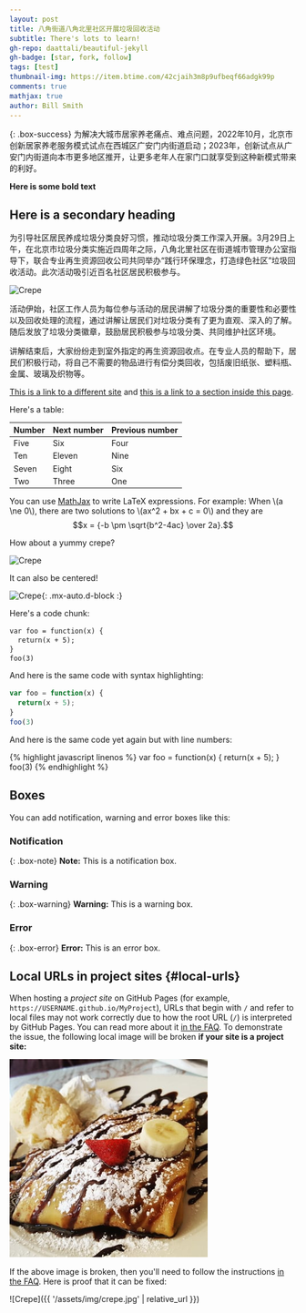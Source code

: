 ```yaml
---
layout: post
title: 八角街道八角北里社区开展垃圾回收活动
subtitle: There's lots to learn!
gh-repo: daattali/beautiful-jekyll
gh-badge: [star, fork, follow]
tags: [test]
thumbnail-img: https://item.btime.com/42cjaih3m8p9ufbeqf66adgk99p
comments: true
mathjax: true
author: Bill Smith
---
```


{: .box-success}
为解决大城市居家养老痛点、难点问题，2022年10月，北京市创新居家养老服务模式试点在西城区广安门内街道启动；2023年，创新试点从广安门内街道向本市更多地区推开，让更多老年人在家门口就享受到这种新模式带来的利好。

**Here is some bold text**

## Here is a secondary heading
为引导社区居民养成垃圾分类良好习惯，推动垃圾分类工作深入开展。3月29日上午，在北京市垃圾分类实施近四周年之际，八角北里社区在街道城市管理办公室指导下，联合专业再生资源回收公司共同举办“践行环保理念，打造绿色社区”垃圾回收活动。此次活动吸引近百名社区居民积极参与。

![Crepe](https://p2.ssl.cdn.btime.com/t01198417446afe7c0a.jpg?size=1600x1200)


活动伊始，社区工作人员为每位参与活动的居民讲解了垃圾分类的重要性和必要性以及回收处理的流程，通过讲解让居民们对垃圾分类有了更为直观、深入的了解。随后发放了垃圾分类徽章，鼓励居民积极参与垃圾分类、共同维护社区环境。

讲解结束后，大家纷纷走到室外指定的再生资源回收点。在专业人员的帮助下，居民们积极行动，将自己不需要的物品进行有偿分类回收，包括废旧纸张、塑料瓶、金属、玻璃及织物等。


[This is a link to a different site](https://deanattali.com/) and [this is a link to a section inside this page](#local-urls).

Here's a table:

| Number | Next number | Previous number |
| :------ |:--- | :--- |
| Five | Six | Four |
| Ten | Eleven | Nine |
| Seven | Eight | Six |
| Two | Three | One |

You can use [MathJax](https://www.mathjax.org/) to write LaTeX expressions. For example:
When \\(a \ne 0\\), there are two solutions to \\(ax^2 + bx + c = 0\\) and they are $$x = {-b \pm \sqrt{b^2-4ac} \over 2a}.$$

How about a yummy crepe?

![Crepe](https://beautifuljekyll.com/assets/img/crepe.jpg)

It can also be centered!

![Crepe](https://beautifuljekyll.com/assets/img/crepe.jpg){: .mx-auto.d-block :}

Here's a code chunk:

~~~
var foo = function(x) {
  return(x + 5);
}
foo(3)
~~~

And here is the same code with syntax highlighting:

```javascript
var foo = function(x) {
  return(x + 5);
}
foo(3)
```

And here is the same code yet again but with line numbers:

{% highlight javascript linenos %}
var foo = function(x) {
  return(x + 5);
}
foo(3)
{% endhighlight %}

## Boxes
You can add notification, warning and error boxes like this:

### Notification

{: .box-note}
**Note:** This is a notification box.

### Warning

{: .box-warning}
**Warning:** This is a warning box.

### Error

{: .box-error}
**Error:** This is an error box.

## Local URLs in project sites {#local-urls}

When hosting a *project site* on GitHub Pages (for example, `https://USERNAME.github.io/MyProject`), URLs that begin with `/` and refer to local files may not work correctly due to how the root URL (`/`) is interpreted by GitHub Pages. You can read more about it [in the FAQ](https://beautifuljekyll.com/faq/#links-in-project-page). To demonstrate the issue, the following local image will be broken **if your site is a project site:**

![Crepe](/assets/img/crepe.jpg)

If the above image is broken, then you'll need to follow the instructions [in the FAQ](https://beautifuljekyll.com/faq/#links-in-project-page). Here is proof that it can be fixed:

![Crepe]({{ '/assets/img/crepe.jpg' | relative_url }})
